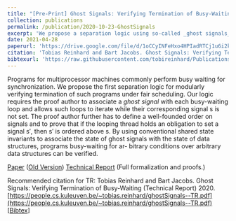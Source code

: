 ```yaml
---
title: "[Pre-Print] Ghost Signals: Verifying Termination of Busy-Waiting"
collection: publications
permalink: /publication/2020-10-23-GhostSignals
excerpt: 'We propose a separation logic using so-called _ghost signals_ to modularly verify termination of busy-waiting programs under fair scheduling. Intuitively spoken, ghost signals lift the runtime concept of _wait-notify_ synchronization to the verification level and allow a thread to busy-wait for an event $X$ while another thread promises to trigger $X$.'
date: 2021-04-28
paperurl: 'https://drive.google.com/file/d/1oCCyINFeHxo4HPIadRTCj1u6i2kQPZB_/view'
citation: 'Tobias Reinhard and Bart Jacobs. Ghost Signals: Verifying Termination of Busy-Waiting. 2021.'
bibtexurl: 'https://raw.githubusercontent.com/tobireinhard/Publications/master/papers/ghostSignals.bib'
---
```


Programs for multiprocessor machines commonly perform busy waiting for synchronization.
We propose the first separation logic for modularly verifying termination of such programs under fair scheduling.
Our logic requires the proof author to associate a _ghost signal_ with each busy-waiting loop and allows such loops to iterate while their corresponding signal s is not set.
The proof author further has to define a well-founded order on signals and to prove that if the looping thread holds an obligation to set a signal s′, then s′ is ordered above s.
By using conventional shared state invariants to associate the state of ghost signals with the state of data structures, programs busy-waiting for ar- bitrary conditions over arbitrary data structures can be verified.


[Paper](https://drive.google.com/file/d/1oCCyINFeHxo4HPIadRTCj1u6i2kQPZB_/view) ([Old Version](https://arxiv.org/pdf/2010.11762.pdf))
[Technical Report](https://people.cs.kuleuven.be/~tobias.reinhard/ghostSignals--TR.pdf)
(Full formalization and proofs.)  


Recommended citation for TR: Tobias Reinhard and Bart Jacobs. Ghost Signals: Verifying Termination of Busy-Waiting (Technical Report) 2020. [https://people.cs.kuleuven.be/~tobias.reinhard/ghostSignals--TR.pdf](https://people.cs.kuleuven.be/~tobias.reinhard/ghostSignals--TR.pdf)  
[[Bibtex](https://raw.githubusercontent.com/tobireinhard/Publications/master/papers/ghostSignals.bib)]
